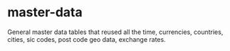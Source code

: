 # master-data
General master data tables that reused all the time, currencies, countries, cities, sic codes, post code geo data, exchange rates.

